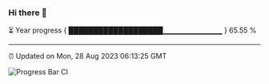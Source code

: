 ### Hi there 👋

⏳ Year progress { ███████████████████▁▁▁▁▁▁▁▁▁▁▁ } 65.55 %

---

⏰ Updated on Mon, 28 Aug 2023 06:13:25 GMT

![Progress Bar CI](https://github.com/liununu/liununu/workflows/Progress%20Bar%20CI/badge.svg)
